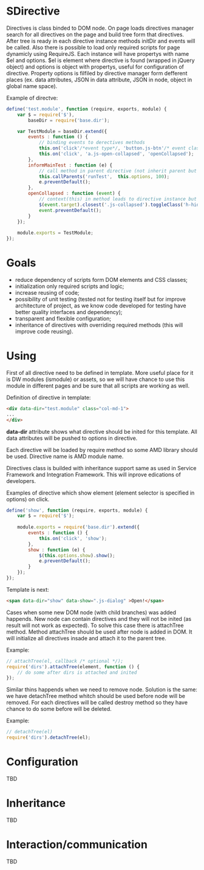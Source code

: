 SDirective
==========

Directives is class binded to DOM node. On page loads directives manager search for all directives on the page and build tree form that directives. After tree is ready in each directive instance methods initDir and events will be called. Also there is possible to load only required scripts for page dynamicly using RequireJS. Each instance will have propertys with name $el and options. $el is element where directive is found (wrapped in jQuery object) and options is object with propertys, useful for configuration of directive. Property options is filfiled by directive manager form defferent places (ex. data attributes, JSON in data attribute, JSON in node, object in global name space).

Example of directve:
```javascript
define('test.module', function (require, exports, module) {
    var $ = require('$'),
        baseDir = require('base.dir');

    var TestModule = baseDir.extend({
        events : function () {
            // binding events to derectives methods
            this.on('click'/*event type*/, 'button.js-btn'/* event class*/, 'informMainTest' /* method name in directive*/);
            this.on('click', 'a.js-open-collapsed', 'openCollapsed');
        },
        informMainTest : function (e) {
            // call method in parent directive (not inherit parent but upper directive in directives tree)
            this.callParents('runTest',  this.options, 100);
            e.preventDefault();
        },
        openCollapsed : function (event) {
            // context(this) in method leads to directive instance but not to DOM element where event happend (as usual with jQuery)
            $(event.target).closest('.js-collapsed').toggleClass('h-hidden');
            event.preventDefault();
        }
    });
 
    module.exports = TestModule;
});
```
Goals
====
* reduce dependency of scripts form DOM elements and CSS classes;
* initialization only required scripts and logic;
* increase reusing of code;
* possibility of unit testing (tested not for testing itself but for improve architecture of project, as we know code developed for testing have better quality interfaces and dependency);
* transparent and flexible configuration;
* inheritance of directives with overriding required methods (this will improve code reusing).

Using
====

First of all directive need to be defined in template. More useful place for it is DW modules (ismodule) or assets, so we will have chance to use this module in different pages and be sure that all scripts are working as well.

Definition of directive in template:
```html
<div data-dir="test.module" class="col-md-1">
...
</div>
```
**data-dir** attribute shows what directive should be inited for this template. All data attributes will be pushed to options in directive.

Each directive will be loaded by require method so some AMD library should be used. Directive name is AMD module name.

Directives class is builded with inheritance support same as used in Service Framework and Integration Framework. This will inprove edications of developers.

 
Examples of directive which show element (element selector is specified in options) on click.
```javascript
define('show', function (require, exports, module) {
    var $ = require('$');
 
    module.exports = require('base.dir').extend({
        events : function () {
            this.on('click', 'show');
        },
        show : function (e) {
            $(this.options.show).show();
            e.preventDefault();
        }
    });
});
```

Template is next:
```html
<span data-dir="show" data-show=".js-dialog" >Open!</span>
```

Cases when some new DOM node (with child branches) was added happends. New node can contain directives and they will not be inited (as result will not work as expected). To solve this case there is attachTree method. Method attachTree should be used after node is added in DOM. It will initialize all directives insade and attach it to the parent tree.

Example:
```javascript
// attachTree(el, callback /* optional */);
require('dirs').attachTree(element, function () {
    // do some after dirs is attached and inited
});
```
Similar thins happends when we need to remove node. Solution is the same: we have detachTree method whitch should be used before node will be removed. For each directives will be called destroy method so they have chance to do some before will be deleted. 

Example:
```javascript
// detachTree(el)
require('dirs').detachTree(el); 
```

Configuration
=============
TBD

Inheritance
==========
TBD

Interaction/communication
==========
TBD





